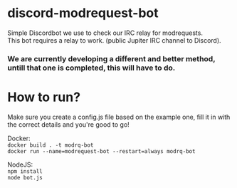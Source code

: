 # discord-modrequest-bot
Simple Discordbot we use to check our IRC relay for modrequests.  
This bot requires a relay to work. (public Jupiter IRC channel to Discord).

### We are currently developing a different and better method, untill that one is completed, this will have to do.  
   
# How to run?  
Make sure you create a config.js file based on the example one, fill it in with the correct details and you're good to go!  

Docker:  
``docker build . -t modrq-bot``  
``docker run --name=modrequest-bot --restart=always modrq-bot``  

NodeJS:  
``npm install``  
``node bot.js ``
